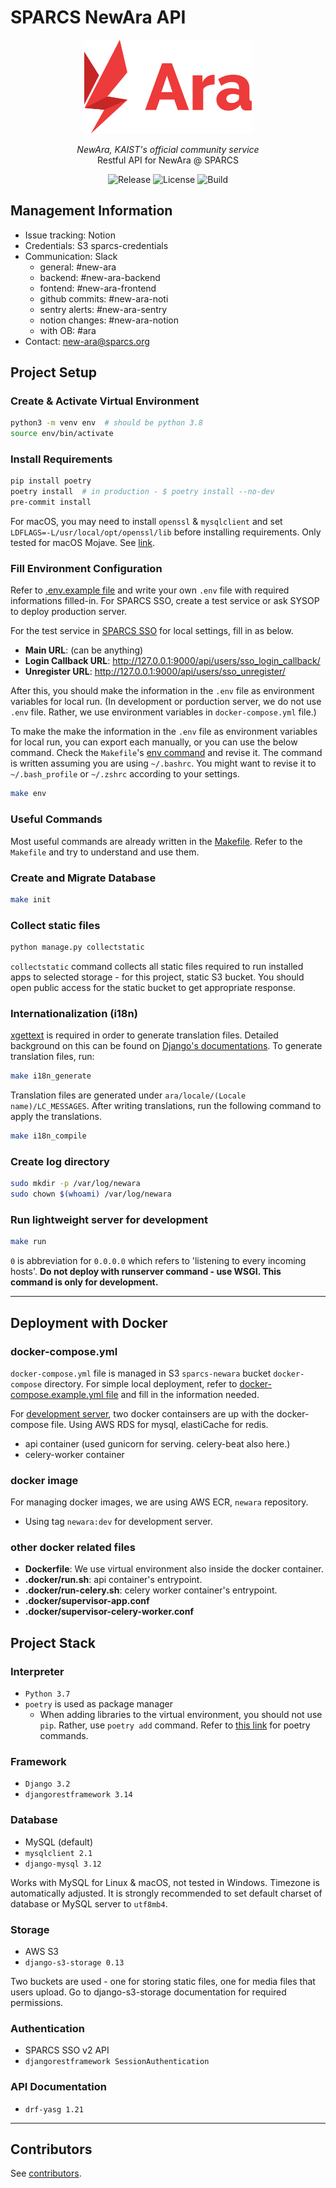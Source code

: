 # SPARCS NewAra API

<p align="center">
  <a href="https://newara.sparcs.org">
    <img src="res/logo.svg" alt="Logo" height="150">
  </a>
</p>
<p align="center">
  <em>NewAra, KAIST's official community service</em>
  <br>
  Restful API for NewAra @ SPARCS
</p>
<p align="center">
  <img
    src="https://img.shields.io/github/v/release/sparcs-kaist/new-ara-api?display_name=tag&color=black"
    alt="Release"
  >
  <img
    src="https://img.shields.io/github/license/sparcs-kaist/new-ara-api?color=black"
    alt="License"
  >
  <img
    src="https://img.shields.io/github/workflow/status/sparcs-kaist/new-ara-api/Run tests for new-ara-api"
    alt="Build"
  >
</p>

## Management Information

- Issue tracking: Notion
- Credentials: S3 sparcs-credentials
- Communication: Slack
  - general: #new-ara
  - backend: #new-ara-backend
  - fontend: #new-ara-frontend
  - github commits: #new-ara-noti
  - sentry alerts: #new-ara-sentry
  - notion changes: #new-ara-notion
  - with OB: #ara
- Contact: <new-ara@sparcs.org>

## Project Setup

### Create & Activate Virtual Environment

```bash
python3 -m venv env  # should be python 3.8
source env/bin/activate
```

### Install Requirements

```bash
pip install poetry
poetry install  # in production - $ poetry install --no-dev
pre-commit install
```

For macOS, you may need to install `openssl` & `mysqlclient` and set
`LDFLAGS=-L/usr/local/opt/openssl/lib` before installing requirements. Only
tested for macOS Mojave. See [link](https://stackoverflow.com/questions/50940302/installing-mysql-python-causes-command-clang-failed-with-exit-status-1-on-mac).

### Fill Environment Configuration

Refer to [.env.example file](https://github.com/sparcs-kaist/new-ara-api/blob/master/.env.example)
and write your own `.env` file with required informations filled-in. For SPARCS
SSO, create a test service or ask SYSOP to deploy production server.

For the test service in [SPARCS SSO](https://sparcssso.kaist.ac.kr/) for local
settings, fill in as below.

- **Main URL**: (can be anything)
- **Login Callback URL**: <http://127.0.0.1:9000/api/users/sso_login_callback/>
- **Unregister URL**: <http://127.0.0.1:9000/api/users/sso_unregister/>

After this, you should make the information in the `.env` file as environment
variables for local run. (In development or porduction server, we do not use
`.env` file. Rather, we use environment variables in `docker-compose.yml` file.)

To make the make the information in the `.env` file as environment variables for
local run, you can export each manually, or you can use the below command. Check
the `Makefile`'s [env command](https://github.com/sparcs-kaist/new-ara-api/blob/master/Makefile#L32)
and revise it. The command is written assuming you are using `~/.bashrc`. You
might want to revise it to `~/.bash_profile` or `~/.zshrc` according to your
settings.

```bash
make env
```

### Useful Commands

Most useful commands are already written in the [Makefile](https://github.com/sparcs-kaist/new-ara-api/blob/master/Makefile).
Refer to the `Makefile` and try to understand and use them.

### Create and Migrate Database

```bash
make init
```

### Collect static files

```bash
python manage.py collectstatic
```

`collectstatic` command collects all static files required to run installed apps
to selected storage - for this project, static S3 bucket. You should open public
access for the static bucket to get appropriate response.

### Internationalization (i18n)

[xgettext](https://man7.org/linux/man-pages/man1/xgettext.1.html) is required in
order to generate translation files. Detailed background on this can be found on
[Django's documentations](https://docs.djangoproject.com/en/3.1/topics/i18n/translation/).
To generate translation files, run:

```bash
make i18n_generate
```

Translation files are generated under `ara/locale/(Locale name)/LC_MESSAGES`.
After writing translations, run the following command to apply the translations.

```bash
make i18n_compile
```

### Create log directory

```bash
sudo mkdir -p /var/log/newara
sudo chown $(whoami) /var/log/newara
```

### Run lightweight server for development

```bash
make run
```

`0` is abbreviation for `0.0.0.0` which refers to 'listening to every incoming hosts'.
**Do not deploy with runserver command - use WSGI. This command is only for development.**

---

## Deployment with Docker

### docker-compose.yml

`docker-compose.yml` file is managed in S3 `sparcs-newara` bucket `docker-compose`
directory. For simple local deployment, refer to [docker-compose.example.yml file](https://github.com/sparcs-kaist/new-ara-api/blob/master/docker-compose.example.yml)
and fill in the information needed.

For [development server](https://newara.dev.sparcs.org/), two docker containsers
are up with the docker-compose file. Using AWS RDS for mysql, elastiCache for redis.

- api container (used gunicorn for serving. celery-beat also here.)
- celery-worker container

### docker image

For managing docker images, we are using AWS ECR, `newara` repository.

- Using tag `newara:dev` for development server.

### other docker related files

- **Dockerfile**: We use virtual environment also inside the docker container.
- **.docker/run.sh**: api container's entrypoint.
- **.docker/run-celery.sh**: celery worker container's entrypoint.
- **.docker/supervisor-app.conf**
- **.docker/supervisor-celery-worker.conf**

## Project Stack

### Interpreter

- `Python 3.7`
- `poetry` is used as package manager
  - When adding libraries to the virtual environment, you should not use `pip`.
    Rather, use `poetry add` command. Refer to [this link](https://python-poetry.org/docs/cli/)
    for poetry commands.

### Framework

- `Django 3.2`
- `djangorestframework 3.14`

### Database

- MySQL (default)
- `mysqlclient 2.1`
- `django-mysql 3.12`

Works with MySQL for Linux & macOS, not tested in Windows. Timezone is
automatically adjusted. It is strongly recommended to set default charset of
database or MySQL server to `utf8mb4`.

### Storage

- AWS S3
- `django-s3-storage 0.13`

Two buckets are used - one for storing static files, one for media files that
users upload. Go to django-s3-storage documentation for required permissions.

### Authentication

- SPARCS SSO v2 API
- `djangorestframework SessionAuthentication`

### API Documentation

- `drf-yasg 1.21`

---

## Contributors

See [contributors](https://github.com/sparcs-kaist/new-ara-api/graphs/contributors).
